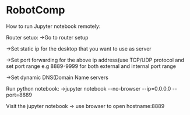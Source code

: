 # RobotComp

How to run Jupyter notebook remotely:

Router setuo:
->Go to router setup

->Set static ip for the desktop that you want to use as server

->Set port forwarding for the above ip address(use TCP/UDP protocol and set port range e.g 8889-9999 for both external and internal port range

->Set dynamic DNS(Domain Name servers

Run python notebook:
->jupyter notebook --no-browser --ip=0.0.0.0 --port=8889

Visit the jupyter notebook
-> use browser to open hostname:8889
